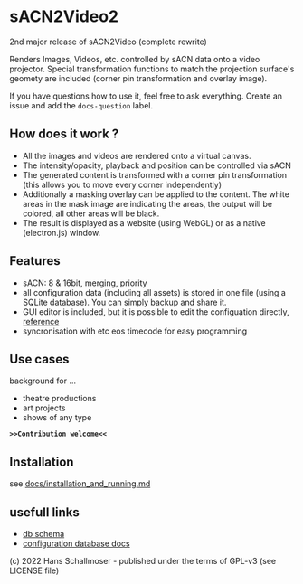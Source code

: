# sACN2Video2
2nd major release of sACN2Video (complete rewrite)

Renders Images, Videos, etc. controlled by sACN data onto a video projector.
Special transformation functions to match the projection surface's geomety are included (corner pin transformation and overlay image).

If you have questions how to use it, feel free to ask everything. Create an issue and add the `docs-question` label.

## How does it work ?

- All the images and videos are rendered onto a virtual canvas.
- The intensity/opacity, playback and position can be controlled via sACN
- The generated content is transformed with a corner pin transformation (this allows you to move every corner independently)
- Additionally a masking overlay can be applied to the content. The white areas in the mask image are indicating the areas, the output will be colored, all other areas will be black.
- The result is displayed as a website (using WebGL) or as a native (electron.js) window.

## Features

- sACN: 8 & 16bit, merging, priority
- all configuration data (including all assets) is stored in one file (using a SQLite database). You can simply backup and share it.
- GUI editor is included, but it is possible to edit the configuation directly, [reference](/docs/config.md)
- syncronisation with etc eos timecode for easy programming

## Use cases

background for ...
- theatre productions
- art projects
- shows of any type

**``>>Contribution welcome<<``**

## Installation

see [docs/installation_and_running.md](docs/installation_and_running.md)

## usefull links

- [db schema](/server/dbSchema.sql)
- [configuration database docs](/docs/config.md)


(c) 2022 Hans Schallmoser - published under the terms of GPL-v3 (see LICENSE file)
